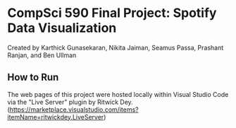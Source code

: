 # CompSci 590 Final Project: Spotify Data Visualization
Created by Karthick Gunasekaran, Nikita Jaiman, Seamus Passa, Prashant Ranjan, and Ben Ullman

## How to Run
The web pages of this project were hosted locally within Visual Studio Code via the "Live Server" plugin by Ritwick Dey. (https://marketplace.visualstudio.com/items?itemName=ritwickdey.LiveServer)
